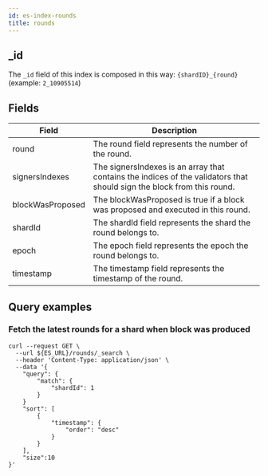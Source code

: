 ```yaml
---
id: es-index-rounds
title: rounds
---
```


[comment]: # (mx-context)

[comment]: # (mx-context)

## _id

The `_id` field of this index is composed in this way: `{shardID}_{round}` (example: `2_10905514`)

[comment]: # (mx-context)

## Fields

| Field            | Description                                                                                                            |
|------------------|------------------------------------------------------------------------------------------------------------------------|
| round            | The round field represents the number of the round.                                                                    |
| signersIndexes   | The signersIndexes is an array that contains the indices of the validators that should sign the block from this round. |
| blockWasProposed | The blockWasProposed is true if a block was proposed and executed in this round.                                       |
| shardId          | The shardId field represents the shard the round belongs to.                                                           |
| epoch            | The epoch field represents the epoch the round belongs to.                                                             |
| timestamp        | The timestamp field represents the timestamp of the round.                                                             |

[comment]: # (mx-context)

## Query examples

[comment]: # (mx-context)

### Fetch the latest rounds for a shard when block was produced

```
curl --request GET \
  --url ${ES_URL}/rounds/_search \
  --header 'Content-Type: application/json' \
  --data '{
    "query": {
        "match": {
            "shardId": 1
        }
    }
    "sort": [
        {
            "timestamp": {
                "order": "desc"
            }
        }
    ],
    "size":10
}'
```
